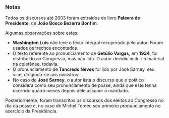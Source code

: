 ### Notas

Todos os discursos até 2003 foram extraídos do livro **Palavra de Presidente**, de **João Bosco Bezerra Bonfim**.


Algumas observações sobre estes:

- **Washington Luís** não teve o texto integral recuperado pelo autor. Foram usados os trechos encontados.
- O texto referente ao pronunciamento de **Getúlio Vargas**, em **1934**, foi distribuído ao Congresso, mas não lido. O autor decidiu incluir o material na coletânea, todavia.
- O pronunciamento de **Tancredo Neves** foi lido por José Sarney, seu vice, dirigindo-se aos ministros.
- No caso de **José Sarney**, o autor lista o discurso que o político considera como seu pronunciamento de posse, ainda que este tenha ocorrido quatro meses depois dele assumir o mandado.

Posteriormente, foram transcritos os discursos dos eleitos ao Congresso no dia da posse e, no caso de Michel Temer, seu primeiro pronunciamento no exercício da Presidência.